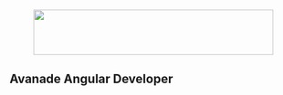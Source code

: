 <h1 align="center">
<img src="https://www.avanade.com/images/footer/Causewave.svgz" width="420" height="80">
 <br>
</h1>

## Avanade Angular Developer
